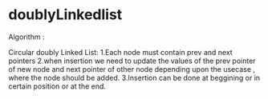 # doublyLinkedlist
Algorithm : 

Circular doubly Linked List:
	1.Each node must contain prev and next pointers
	2.when insertion we need to update the values of the prev pointer of new node and next pointer of other node depending upon the usecase , where the node should be added.
	3.Insertion can be done at beggining or in certain position or at the end.
